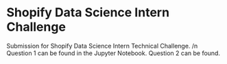 # Shopify Data Science Intern Challenge
Submission for Shopify Data Science Intern Technical Challenge. 
/n
Question 1 can be found in the Jupyter Notebook. 
Question 2 can be found. 
